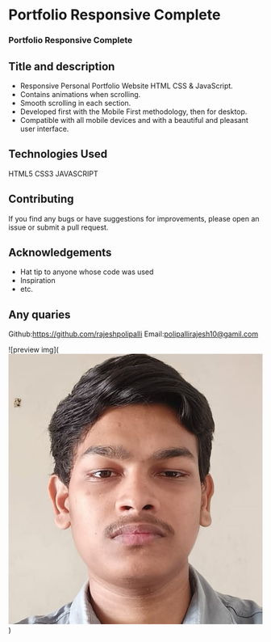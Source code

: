 # Portfolio Responsive Complete

### Portfolio Responsive Complete
## Title and description
- Responsive Personal Portfolio Website HTML CSS & JavaScript.
- Contains animations when scrolling.
- Smooth scrolling in each section.
- Developed first with the Mobile First methodology, then for desktop.
- Compatible with all mobile devices and with a beautiful and pleasant user interface.
## Technologies Used
 HTML5
 CSS3
 JAVASCRIPT
 
## Contributing

If you find any bugs or have suggestions for improvements, please open an issue or submit a pull request.
## Acknowledgements

- Hat tip to anyone whose code was used
- Inspiration
- etc.
## Any quaries
Github:https://github.com/rajeshpolipalli
Email:polipallirajesh10@gamil.com


![preview img](![alt text](<assets/img/github photo2.jpg>))

